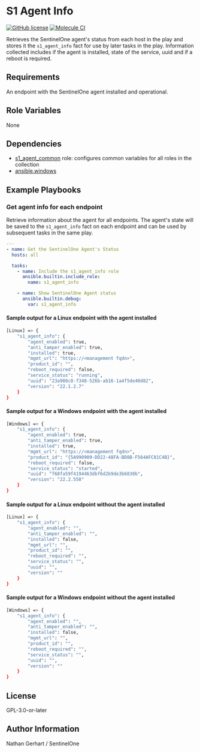 # S1 Agent Info

[![GitHub license](https://badgen.net/github/license/Sentinel-One/ansible_collection_s1agents)](https://github.com/Sentinel-One/ansible_collection_s1agents/blob/main/LICENSE)
[![Molecule CI](https://github.com/Sentinel-One/ansible_collection_s1agents/actions/workflows/s1_agent_info.yml/badge.svg)](https://github.com/Sentinel-One/ansible_collection_s1agents/actions/workflows/s1_agent_info.yml)

Retrieves the SentinelOne agent's status from each host in the play and stores it the `s1_agent_info` fact for use by later tasks in the play. Information collected includes if the agent is installed, state of the service, uuid and if a reboot is required.

## Requirements

An endpoint with the SentinelOne agent installed and operational.

## Role Variables

None

## Dependencies

* [s1_agent_common](../s1_agent_common/) role: configures common variables for all roles in the collection
* [ansible.windows](https://docs.ansible.com/ansible/latest/collections/ansible/windows/index.html)

## Example Playbooks

### Get agent info for each endpoint

Retrieve information about the agent for all endpoints. The agent's state will be saved to the `s1_agent_info` fact on each endpoint and can be used by subsequent tasks in the same play.

```yaml
---
- name: Get the SentinelOne Agent's Status
  hosts: all

  tasks:
    - name: Include the s1_agent_info role
      ansible.builtin.include_role:
        name: s1_agent_info

    - name: Show SentinelOne Agent status
      ansible.builtin.debug:
        var: s1_agent_info
```

#### Sample output for a Linux endpoint with the agent installed

```bash
[Linux] => {
    "s1_agent_info": {
        "agent_enabled": true,
        "anti_tamper_enabled": true,
        "installed": true,
        "mgmt_url": "https://<management fqdn>",
        "product_id": "",
        "reboot_required": false,
        "service_status": "running",
        "uuid": "23a908c8-f348-526b-ab16-1a4f5de40d82",
        "version": "22.1.2.7"
    }
}
```

#### Sample output for a Windows endpoint with the agent installed

```bash
[Windows] => {
    "s1_agent_info": {
        "agent_enabled": true,
        "anti_tamper_enabled": true,
        "installed": true,
        "mgmt_url": "https://<management fqdn>",
        "product_id": "{5A990909-DD22-48FA-BD8B-F564AFC81C4B}",
        "reboot_required": false,
        "service_status": "started",
        "uuid": "f68fa59f4194463dbf6d2b9de3b6830b",
        "version": "22.2.558"
    }
}
```

#### Sample output for a Linux endpoint without the agent installed

```bash
[Linux] => {
    "s1_agent_info": {
        "agent_enabled": "",
        "anti_tamper_enabled": "",
        "installed": false,
        "mgmt_url": "",
        "product_id": "",
        "reboot_required": "",
        "service_status": "",
        "uuid": "",
        "version": ""
    }
}
```

#### Sample output for a Windows endpoint without the agent installed

```bash
[Windows] => {
    "s1_agent_info": {
        "agent_enabled": "",
        "anti_tamper_enabled": "",
        "installed": false,
        "mgmt_url": "",
        "product_id": "",
        "reboot_required": "",
        "service_status": "",
        "uuid": "",
        "version": ""
    }
}
```

## License

GPL-3.0-or-later

## Author Information

Nathan Gerhart / SentinelOne
